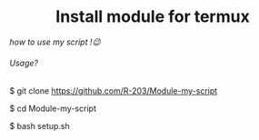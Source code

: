 <h1 align="center">
 Install module for termux
</h1>
</div>

*how to use my script !:wink:*
###### Usage?
$ git clone https://github.com/R-203/Module-my-script

$ cd Module-my-script

$ bash setup.sh
